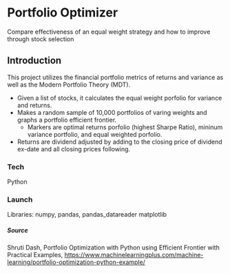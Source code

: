 # Portfolio Optimizer
Compare effectiveness of an equal weight strategy and how to improve through stock selection

## Introduction
This project utilizes the financial portfolio metrics of returns and variance as well as the Modern Portfolio Theory (MDT). 
  - Given a list of stocks, it calculates the equal weight porfolio for variance and returns. 
  - Makes a random sample of 10,000 portfolios of varing weights and graphs a portfolio efficient frontier.
      - Markers are optimal returns porfolio (highest Sharpe Ratio), mininum variance portfolio, and equal weighted porfolio. 
  - Returns are dividend adjusted by adding to the closing price of dividend ex-date and all closing prices following.

### Tech
Python

### Launch
Libraries: numpy, pandas, pandas_datareader matplotlib


##### Source
Shruti Dash, Portfolio Optimization with Python using Efficient Frontier with Practical Examples, https://www.machinelearningplus.com/machine-learning/portfolio-optimization-python-example/